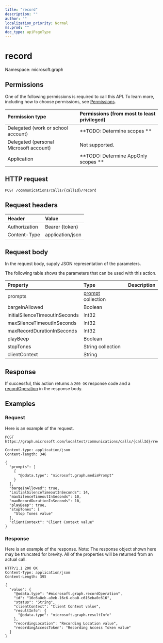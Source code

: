 ```yaml
---
title: "record"
description: ""
author: ""
localization_priority: Normal
ms.prod: ""
doc_type: apiPageType
---
```


# record

Namespace: microsoft.graph



## Permissions
One of the following permissions is required to call this API. To learn more, including how to choose permissions, see [Permissions](/concepts/permissions-reference.md).

|Permission type|Permissions (from most to least privileged)|
|:---|:---|
|Delegated (work or school account)|**TODO: Determine scopes **|
|Delegated (personal Microsoft account)|Not supported.|
|Application|**TODO: Determine AppOnly scopes **|

## HTTP request
<!-- {
  "blockType": "ignored"
}
-->
``` http
POST /communications/calls/{callId}/record
```

## Request headers
|Header|Value|
|:---|:---|
|Authorization|Bearer {token}|
|Content-Type|application/json|

## Request body
In the request body, supply JSON representation of the parameters.

The following table shows the parameters that can be used with this action.

|Property|Type|Description|
|:---|:---|:---|
|prompts|[prompt](../resources/prompt.md) collection||
|bargeInAllowed|Boolean||
|initialSilenceTimeoutInSeconds|Int32||
|maxSilenceTimeoutInSeconds|Int32||
|maxRecordDurationInSeconds|Int32||
|playBeep|Boolean||
|stopTones|String collection||
|clientContext|String||



## Response
If successful, this action returns a `200 OK` response code and a [recordOperation](../resources/recordoperation.md) in the response body.

## Examples

### Request
Here is an example of the request.
<!-- {
  "blockType": "request",
  "name": "call_record"
}
-->
``` http
POST https://graph.microsoft.com/localtest/communications/calls/{callId}/record

Content-type: application/json
Content-length: 346

{
  "prompts": [
    {
      "@odata.type": "microsoft.graph.mediaPrompt"
    }
  ],
  "bargeInAllowed": true,
  "initialSilenceTimeoutInSeconds": 14,
  "maxSilenceTimeoutInSeconds": 10,
  "maxRecordDurationInSeconds": 10,
  "playBeep": true,
  "stopTones": [
    "Stop Tones value"
  ],
  "clientContext": "Client Context value"
}
```

### Response
Here is an example of the response. Note: The response object shown here may be truncated for brevity. All of the properties will be returned from an actual call.
<!-- {
  "blockType": "response",
  "truncated": true,
  "@odata.type": "microsoft.graph.recordoperation"
}
-->
``` http
HTTP/1.1 200 OK
Content-Type: application/json
Content-Length: 395

{
  "value": {
    "@odata.type": "#microsoft.graph.recordOperation",
    "id": "16c6a0eb-a0eb-16c6-eba0-c616eba0c616",
    "status": "String",
    "clientContext": "Client Context value",
    "resultInfo": {
      "@odata.type": "microsoft.graph.resultInfo"
    },
    "recordingLocation": "Recording Location value",
    "recordingAccessToken": "Recording Access Token value"
  }
}
```


